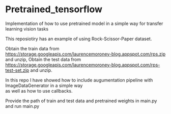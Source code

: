 # Pretrained_tensorflow
Implementation of how to use pretrained model in a simple way for transfer learning vision tasks

This reposiotiry has an example of using Rock-Scissor-Paper dataset.

Obtain the train data  from  https://storage.googleapis.com/laurencemoroney-blog.appspot.com/rps.zip and unzip,
Obtain the test data from https://storage.googleapis.com/laurencemoroney-blog.appspot.com/rps-test-set.zip and unzip.

In this repo I have showed how to include augumentation pipeline with ImageDataGenerator in a simple way    
as well as how to use callbacks.  

Provide the path of train and test data and pretrained weights in main.py and run main.py
